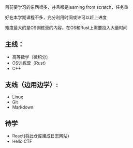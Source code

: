 目前要学习的东西很多，并且都是learning from scratch，任务重

好在本学期课程不多，充分利用时间或许可以赶上进度

难度最大的是OS训练营的内容，在OS和Rust上需要投入大量时间



## 主线：
- 高等数学（微积分）
- OS训练营（Rust）
- C++
## 支线（边用边学）:
- Linux
- Git
- Markdown
## 待学
- React(将此仓库建成日志网站)
- Hello CTF